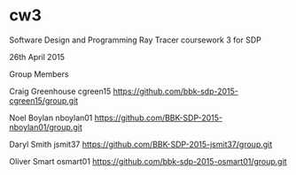 # cw3 
Software Design and Programming
Ray Tracer coursework 3 for SDP

26th April 2015

Group Members 


Craig Greenhouse    cgreen15     https://github.com/bbk-sdp-2015-cgreen15/group.git

Noel Boylan         nboylan01    https://github.com/BBK-SDP-2015-nboylan01/group.git

Daryl Smith         jsmit37      https://github.com/BBK-SDP-2015-jsmit37/group.git

Oliver Smart        osmart01     https://github.com/bbk-sdp-2015-osmart01/group.git



